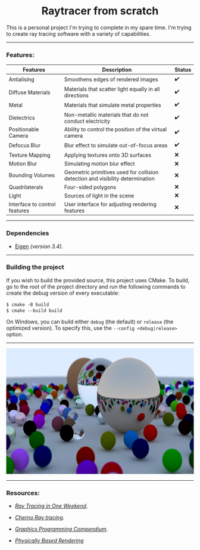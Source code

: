 <h1 style="text-align: center;">Raytracer from scratch</h1> 


This is a personal project I'm trying to complete in my spare time. I'm trying to create ray tracing software with a variety of capabilities. 

---
### Features: 
| Features               | Description                       | Status |
|------------------------|-----------------------------------|--------|
| Antialising            | Smoothens edges of rendered images | ✔️      |
| Diffuse Materials      | Materials that scatter light equally in all directions | ✔️      |
| Metal                  | Materials that simulate metal properties | ✔️      |
| Dielectrics            | Non-metallic materials that do not conduct electricity | ✔️      |
| Positionable Camera    | Ability to control the position of the virtual camera | ✔️      |
| Defocus Blur           | Blur effect to simulate out-of-focus areas | ✔️      |
| Texture Mapping        | Applying textures onto 3D surfaces | ❌      |
| Motion Blur            | Simulating motion blur effect | ❌      |
| Bounding Volumes       | Geometric primitives used for collision detection and visibility determination | ❌      |
| Quadrilaterals         | Four-sided polygons | ❌      |
| Light                  | Sources of light in the scene | ❌      |
| Interface to control features | User interface for adjusting rendering features | ❌      |


---
### Dependencies
* [Eigen](https://eigen.tuxfamily.org/dox/index.html) _(version 3.4)_.

---
### Building the project
 If you wish to build the provided source, this project uses CMake. To build, go to the root of the project directory and run the following commands to create the debug version of every executable:

    $ cmake -B build
    $ cmake --build build

On Windows, you can build either `debug` (the default) or `release` (the optimized version). To specify this, use the `--config <debug|release>` option.


 ---
 <p align="center">
 <img center src="images/Render_Final_Scene_1200_spp500_d50.png" width=600 height=337/> 
 </p>

---


### Resources: 

* [_Ray Tracing in One Weekend_](https://raytracing.github.io/books/RayTracingInOneWeekend.html).

* [_Cherno Ray tracing_](https://www.youtube.com/watch?v=gfW1Fhd9u9Q&list=PLlrATfBNZ98edc5GshdBtREv5asFW3yXl).

* [_Graphics Programming Compendium_](https://graphicscompendium.com/index.html).

* [_Physically Based Rendering_](https://pbr-book.org/4ed/contents)
